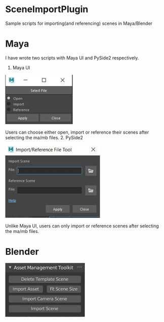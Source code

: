 # SceneImportPlugin
Sample scripts for importing(and referencing) scenes in Maya/Blender
# Maya
I have wrote two scripts with Maya UI and PySide2 respectively.
1. Maya UI

![alt text](https://raw.githubusercontent.com/moonyuet/SceneImportPlugin/main/scene_import_dialog/screenshot/maya_screenshot_1.jpg)

Users can choose either open, import or reference their scenes after selecting the ma/mb files.
2. PySide2

![alt text](https://raw.githubusercontent.com/moonyuet/SceneImportPlugin/main/scene_import_dialog/screenshot/maya_screenshot_2.jpg)

Unlike Maya UI, users can only import or reference scenes after selecting the ma/mb files.
# Blender
![alt text](https://raw.githubusercontent.com/moonyuet/SceneImportPlugin/main/scene_import_dialog/screenshot/blender_screenshot.jpg)
